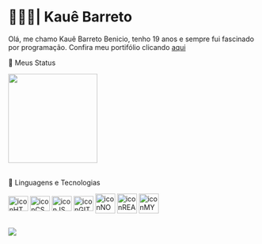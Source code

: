 <h1><strong>👨🏻‍💻| Kauê Barreto</strong></h1>
<p>Olá, me chamo Kauê Barreto Benicio, tenho 19 anos e sempre fui fascinado por programação. Confira meu portifólio clicando <a href="https://kaue-barreto.com">aqui</a></p>

<p>🤖 Meus Status</p>
<div><!--Status do Github-->
  <img height="180em" src="https://github-readme-stats.vercel.app/api/top-langs/?username=anuraghazra&layout=compact">
</div>

<div style="display: inline-block"><br><!--Linguagens que eu domino-->
  <p>🤖 Linguagens e Tecnologias</p>
  <img align="center" alt="iconHTML" height="30em" width="40em" src="https://cdn.jsdelivr.net/gh/devicons/devicon@latest/icons/html5/html5-original.svg"/>
  <img align="center" alt="iconCSS" height="30em" width="40em" src="https://cdn.jsdelivr.net/gh/devicons/devicon@latest/icons/css3/css3-original.svg"/>
  <img align="center" alt="iconJS" height="30em" width="40em" src="https://cdn.jsdelivr.net/gh/devicons/devicon@latest/icons/javascript/javascript-original.svg"/>
  <img align="center" alt="iconGIT" height="30em" width="40em" src="https://cdn.jsdelivr.net/gh/devicons/devicon@latest/icons/git/git-original.svg" />
  <img align="center" alt="iconNODE" heigth="30em" width="40em" src="https://cdn.jsdelivr.net/gh/devicons/devicon@latest/icons/nodejs/nodejs-original.svg"/>
  <img align="center" alt="iconREACT_NATIVE" heigth="30em" width="40em" src="https://cdn.jsdelivr.net/gh/devicons/devicon@latest/icons/reactnative/reactnative-original-wordmark.svg"/>
  <img align="center" alt="iconMYSQL" heigth="30em" width="40em" src="https://cdn.jsdelivr.net/gh/devicons/devicon@latest/icons/mysql/mysql-original-wordmark.svg"/>
</div>

##

<div><!--Redes sociais-->
  <a href="https://www.instagram.com/eu_kauebarreto/?next=%2F" target="_blank"><img src="https://img.shields.io/badge/Instagram-E4405F?style=for-the-badge&logo=instagram&logoColor=white" target="_blank"></a>
</div>
